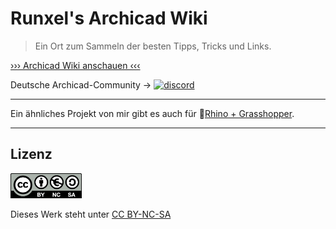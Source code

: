 # Runxel's Archicad Wiki

> Ein Ort zum Sammeln der besten Tipps, Tricks und Links.

[››› Archicad Wiki anschauen ‹‹‹](https://runxel.xyz/archicad-wiki)

Deutsche Archicad-Community → [![discord](https://img.shields.io/badge/Join-Discord-7289da?logo=Discord)](https://discord.gg/qzk4nmK)

---

Ein ähnliches Projekt von mir gibt es auch für 🦏[Rhino + Grasshopper](https://runxel.xyz/rhino-secrets).

---

## Lizenz
<img src="/img/_by-nc-sa.eu.png" height="40" ailgn="right" />

Dieses Werk steht unter [CC BY-NC-SA](https://creativecommons.org/licenses/by-nc-sa/4.0/)  
